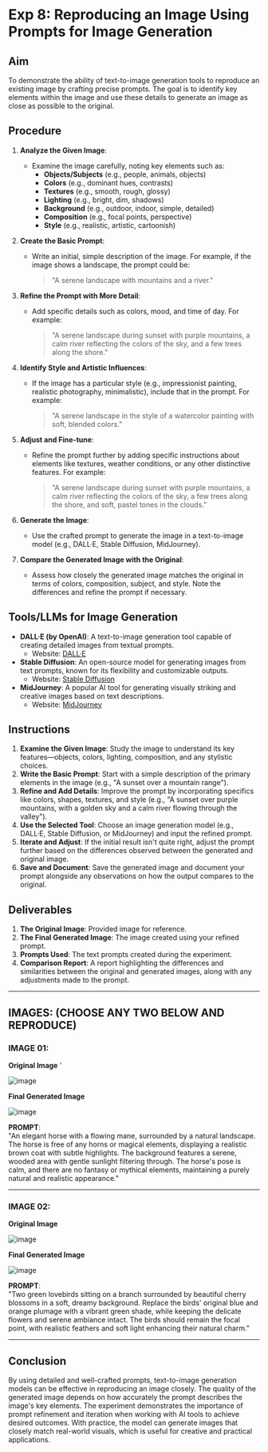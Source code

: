 # Exp 8: Reproducing an Image Using Prompts for Image Generation

## Aim

To demonstrate the ability of text-to-image generation tools to reproduce an existing image by crafting precise prompts. The goal is to identify key elements within the image and use these details to generate an image as close as possible to the original.

## Procedure

1. **Analyze the Given Image**:
   - Examine the image carefully, noting key elements such as:
     - **Objects/Subjects** (e.g., people, animals, objects)
     - **Colors** (e.g., dominant hues, contrasts)
     - **Textures** (e.g., smooth, rough, glossy)
     - **Lighting** (e.g., bright, dim, shadows)
     - **Background** (e.g., outdoor, indoor, simple, detailed)
     - **Composition** (e.g., focal points, perspective)
     - **Style** (e.g., realistic, artistic, cartoonish)

2. **Create the Basic Prompt**:
   - Write an initial, simple description of the image. For example, if the image shows a landscape, the prompt could be:
     > "A serene landscape with mountains and a river."

3. **Refine the Prompt with More Detail**:
   - Add specific details such as colors, mood, and time of day. For example:
     > "A serene landscape during sunset with purple mountains, a calm river reflecting the colors of the sky, and a few trees along the shore."

4. **Identify Style and Artistic Influences**:
   - If the image has a particular style (e.g., impressionist painting, realistic photography, minimalistic), include that in the prompt. For example:
     > "A serene landscape in the style of a watercolor painting with soft, blended colors."

5. **Adjust and Fine-tune**:
   - Refine the prompt further by adding specific instructions about elements like textures, weather conditions, or any other distinctive features. For example:
     > "A serene landscape during sunset with purple mountains, a calm river reflecting the colors of the sky, a few trees along the shore, and soft, pastel tones in the clouds."

6. **Generate the Image**:
   - Use the crafted prompt to generate the image in a text-to-image model (e.g., DALL·E, Stable Diffusion, MidJourney).

7. **Compare the Generated Image with the Original**:
   - Assess how closely the generated image matches the original in terms of colors, composition, subject, and style. Note the differences and refine the prompt if necessary.

## Tools/LLMs for Image Generation

- **DALL·E (by OpenAI)**: A text-to-image generation tool capable of creating detailed images from textual prompts.
  - Website: [DALL·E](https://openai.com/dall-e)
- **Stable Diffusion**: An open-source model for generating images from text prompts, known for its flexibility and customizable outputs.
  - Website: [Stable Diffusion](https://stability.ai/)
- **MidJourney**: A popular AI tool for generating visually striking and creative images based on text descriptions.
  - Website: [MidJourney](https://www.midjourney.com/)

## Instructions

1. **Examine the Given Image**: Study the image to understand its key features—objects, colors, lighting, composition, and any stylistic choices.
2. **Write the Basic Prompt**: Start with a simple description of the primary elements in the image (e.g., "A sunset over a mountain range").
3. **Refine and Add Details**: Improve the prompt by incorporating specifics like colors, shapes, textures, and style (e.g., "A sunset over purple mountains, with a golden sky and a calm river flowing through the valley").
4. **Use the Selected Tool**: Choose an image generation model (e.g., DALL·E, Stable Diffusion, or MidJourney) and input the refined prompt.
5. **Iterate and Adjust**: If the initial result isn't quite right, adjust the prompt further based on the differences observed between the generated and original image.
6. **Save and Document**: Save the generated image and document your prompt alongside any observations on how the output compares to the original.

## Deliverables

1. **The Original Image**: Provided image for reference.
2. **The Final Generated Image**: The image created using your refined prompt.
3. **Prompts Used**: The text prompts created during the experiment.
4. **Comparison Report**: A report highlighting the differences and similarities between the original and generated images, along with any adjustments made to the prompt.

---

## IMAGES: (CHOOSE ANY TWO BELOW AND REPRODUCE)

### IMAGE 01:

**Original Image** '

![image](https://github.com/user-attachments/assets/4f8824ca-2c8e-4638-872a-5640880bf717)



**Final Generated Image**


![image](https://github.com/user-attachments/assets/81ed1b9d-ff8c-4c6c-942b-a4a42ef97d34)


**PROMPT**:  
"An elegant horse with a flowing mane, surrounded by a natural landscape. The horse is free of any horns or magical elements, displaying a realistic brown coat with subtle highlights. The background features a serene, wooded area with gentle sunlight filtering through. The horse's pose is calm, and there are no fantasy or mythical elements, maintaining a purely natural and realistic appearance."

---

### IMAGE 02:


**Original Image** 

![image](https://github.com/user-attachments/assets/0c517a0c-5cfa-4b51-b011-c1509cd70d5a)


**Final Generated Image**

![image](https://github.com/user-attachments/assets/c33e10ba-3743-470f-92b7-c4c2c8980fe9)




**PROMPT**:  
"Two green lovebirds sitting on a branch surrounded by beautiful cherry blossoms in a soft, dreamy background. Replace the birds' original blue and orange plumage with a vibrant green shade, while keeping the delicate flowers and serene ambiance intact. The birds should remain the focal point, with realistic feathers and soft light enhancing their natural charm."

---

## Conclusion

By using detailed and well-crafted prompts, text-to-image generation models can be effective in reproducing an image closely. The quality of the generated image depends on how accurately the prompt describes the image's key elements. The experiment demonstrates the importance of prompt refinement and iteration when working with AI tools to achieve desired outcomes. With practice, the model can generate images that closely match real-world visuals, which is useful for creative and practical applications.

